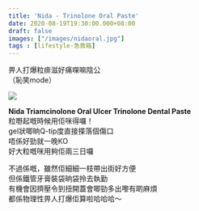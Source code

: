 ```yaml
---
title: 'Nida - Trinolone Oral Paste'
date: 2020-08-19T19:30:00.000+08:00
draft: false
images: ["/images/nidaoral.jpg"]
tags : [lifestyle-急救箱]
---
```


畀人打爆粒痱滋好痛㗎嘛陰公  
（恥笑mode）

![](/images/nidaoral.jpg)

**Nida Triamcinolone Oral Ulcer Trinolone Dental Paste**  
粒嘢起嘅時候用佢咪得囉！  
gel狀唧晌Q-tip度直接搽落個傷口  
唔係好勁就一晚KO  
好大粒嘅咪用夠佢兩三日囉  
  
不過係嘅，雖然佢細細一枝帶出街好方便  
但係鐵管牙膏裝袋晌袋拎去執勤  
有機會因擠壓令到扭開蓋會唧勁多出嚟有啲麻煩  
都係物理性畀人打爆佢算啦哈哈哈～
